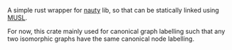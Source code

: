 A simple rust wrapper for [nauty](http://users.cecs.anu.edu.au/~bdm/nauty/) lib, so that can be statically linked using
[MUSL](https://doc.rust-lang.org/edition-guide/rust-2018/platform-and-target-support/musl-support-for-fully-static-binaries.html).

For now, this crate mainly used for canonical graph labelling such that any two
isomorphic graphs have the same canonical node labelling.

